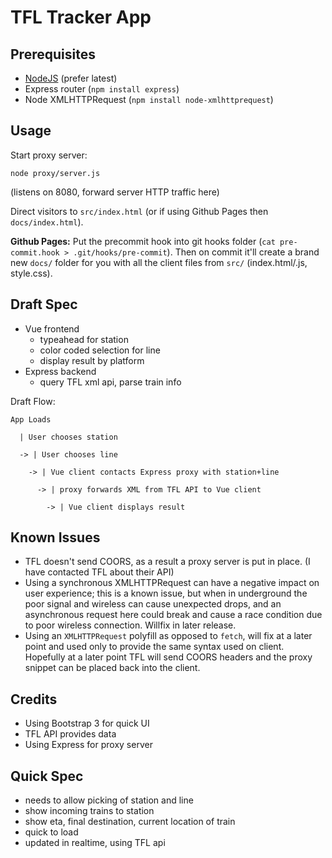 # TFL Tracker App

## Prerequisites

- [NodeJS](https://nodejs.org') (prefer latest)
- Express router (`npm install express`)
- Node XMLHTTPRequest (`npm install node-xmlhttprequest`)

## Usage

Start proxy server:
```
node proxy/server.js
```
(listens on 8080, forward server HTTP traffic here)

Direct visitors to `src/index.html` (or if using Github Pages then  `docs/index.html`).

**Github Pages:** Put the precommit hook into git hooks folder (`cat pre-commit.hook > .git/hooks/pre-commit`). Then on commit it'll create a brand new `docs/` folder for you with all the client files from `src/` (index.html/.js, style.css).

## Draft Spec

- Vue frontend
    - typeahead for station
    - color coded selection for line
    - display result by platform
- Express backend
    - query TFL xml api, parse train info

Draft Flow:

```
App Loads

  | User chooses station

  -> | User chooses line

    -> | Vue client contacts Express proxy with station+line

      -> | proxy forwards XML from TFL API to Vue client
        
        -> | Vue client displays result
```

## Known Issues

- TFL doesn't send COORS, as a result a proxy server is put in place. (I have contacted TFL about their API)
- Using a synchronous XMLHTTPRequest can have a negative impact on user experience; this is a known issue, but when in underground the poor signal and wireless can cause unexpected drops, and an asynchronous request here could break and cause a race condition due to poor wireless connection. Willfix in later release.
- Using an `XMLHTTPRequest` polyfill as opposed to `fetch`, will fix at a later point and used only to provide the same syntax used on client. Hopefully at a later point TFL will send COORS headers and the proxy snippet can be placed back into the client.

## Credits

- Using Bootstrap 3 for quick UI
- TFL API provides data
- Using Express for proxy server

## Quick Spec

- needs to allow picking of station and line
- show incoming trains to station
- show eta, final destination, current location of train
- quick to load
- updated in realtime, using TFL api